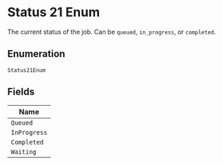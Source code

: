 
# Status 21 Enum

The current status of the job. Can be `queued`, `in_progress`, or `completed`.

## Enumeration

`Status21Enum`

## Fields

| Name |
|  --- |
| `Queued` |
| `InProgress` |
| `Completed` |
| `Waiting` |

